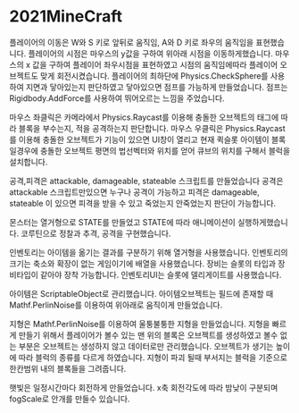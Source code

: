 # 2021MineCraft
플레이어의 이동은 W와 S 키로 앞뒤로 움직임, A와 D 키로 좌우의 움직임을 표현했습니다.
플레이어의 시점은 마우스의 y값을 구하여 위아래 시점을 이동하게했습니다.
마우스의 x 값을 구하여 플레이어 좌우시점을 표현하였고 시점의 움직임에따라 플레이어 오브젝트도 맞게 회전시켰습니다.
플레이어의 최하단에 Physics.CheckSphere를 사용하여 지면과 닿아있는지 판단하였고 닿아있으면 점프를 가능하게 만들었습니다.
점프는 Rigidbody.AddForce를 사용하여 뛰어오르는 느낌을 주었습니다.

마우스 좌클릭은 카메라에서 Physics.Raycast를 이용해 충돌한 오브젝트의 태그에 따라
블록을 부수는지, 적을 공격하는지 판단합니다.
마우스 우클릭은 Physics.Raycast를 이용해 충돌한 오브젝트가 기능이 있으면 UI창이 열리고
현재 퀵슬롯 아이템이 블록일경우에 충돌한 오브젝트 평면의 법선벡터와 위치를 얻어 큐브의 위치를 구해서 블럭을 설치합니다.

공격,피격은 attackable, damageable, stateable 스크립트를 만들었습니다
공격은 attackable 스크립트만있으면 누구나 공격이 가능하고
피격은 damageable, stateable 이 있으면 피격을 받을 수 있고 죽었는지 안죽었는지 판단이 가능합니다.

몬스터는 열거형으로 STATE를 만들었고 STATE에 따라 애니메이션이 실행하게했습니다.
코루틴으로 정찰과 추격, 공격을 구현했습니다.

인벤토리는 아이템을 옮기는 결과를 구분하기 위해 열거형을 사용했습니다.
인벤토리의 크기는 축소와 확장이 없는 게임이기에 배열을 사용했습니다.
장비는 슬롯의 타입과 장비타입이 같아야 장착 가능합니다.
인벤토리UI는 슬롯에 델리게이트를 사용했습니다. 

아이템은 ScriptableObject로 관리했습니다.
아이템오브젝트는 필드에 존재할 때 Mathf.PerlinNoise를 이용하여 위아래로 움직이게 만들었습니다.

지형은 Mathf.PerlinNoise를 이용하여 울퉁불퉁한 지형을 만들었습니다.
지형을 빠르게 만들기 위해서 플레이어가 볼수 있는 맨 위의 블록은 오브젝트를 생성하였고
볼수 없는 부분은 오브젝트는 생성하지 않고 데이터로만 관리했습니다.
오브젝트가 생기는 높이에 따라 블럭의 종류를 다르게 하였습니다.
지형이 파괴 될때 부서지는 블럭을 기준으로 한칸범위 내의 블록들을 그려줍니다.

햇빛은 일정시간마다 회전하게 만들었습니다.
x축 회전각도에 따라 밤낮이 구분되며 fogScale로 안개를 만들수 있습니다.
